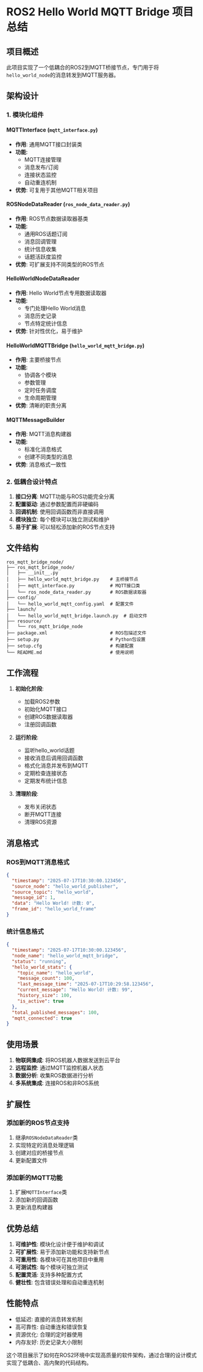 # ROS2 Hello World MQTT Bridge 项目总结

## 项目概述

此项目实现了一个低耦合的ROS2到MQTT桥接节点，专门用于将`hello_world_node`的消息转发到MQTT服务器。

## 架构设计

### 1. 模块化组件

#### MQTTInterface (`mqtt_interface.py`)
- **作用**: 通用MQTT接口封装类
- **功能**: 
  - MQTT连接管理
  - 消息发布/订阅
  - 连接状态监控
  - 自动重连机制
- **优势**: 可复用于其他MQTT相关项目

#### ROSNodeDataReader (`ros_node_data_reader.py`)
- **作用**: ROS节点数据读取器基类
- **功能**:
  - 通用ROS话题订阅
  - 消息回调管理
  - 统计信息收集
  - 话题活跃度监控
- **优势**: 可扩展支持不同类型的ROS节点

#### HelloWorldNodeDataReader
- **作用**: Hello World节点专用数据读取器
- **功能**:
  - 专门处理Hello World消息
  - 消息历史记录
  - 节点特定统计信息
- **优势**: 针对性优化，易于维护

#### HelloWorldMQTTBridge (`hello_world_mqtt_bridge.py`)
- **作用**: 主要桥接节点
- **功能**:
  - 协调各个模块
  - 参数管理
  - 定时任务调度
  - 生命周期管理
- **优势**: 清晰的职责分离

#### MQTTMessageBuilder
- **作用**: MQTT消息构建器
- **功能**:
  - 标准化消息格式
  - 创建不同类型的消息
- **优势**: 消息格式一致性

### 2. 低耦合设计特点

1. **接口分离**: MQTT功能与ROS功能完全分离
2. **配置驱动**: 通过参数配置而非硬编码
3. **回调机制**: 使用回调函数而非直接调用
4. **模块独立**: 每个模块可以独立测试和维护
5. **易于扩展**: 可以轻松添加新的ROS节点支持

## 文件结构

```
ros_mqtt_bridge_node/
├── ros_mqtt_bridge_node/
│   ├── __init__.py
│   ├── hello_world_mqtt_bridge.py    # 主桥接节点
│   ├── mqtt_interface.py             # MQTT接口类
│   └── ros_node_data_reader.py       # ROS数据读取器
├── config/
│   └── hello_world_mqtt_config.yaml  # 配置文件
├── launch/
│   └── hello_world_mqtt_bridge.launch.py  # 启动文件
├── resource/
│   └── ros_mqtt_bridge_node
├── package.xml                       # ROS包描述文件
├── setup.py                          # Python包设置
├── setup.cfg                         # 构建配置
└── README.md                         # 使用说明
```

## 工作流程

1. **初始化阶段**:
   - 加载ROS2参数
   - 初始化MQTT接口
   - 创建ROS数据读取器
   - 注册回调函数

2. **运行阶段**:
   - 监听hello_world话题
   - 接收消息后调用回调函数
   - 格式化消息并发布到MQTT
   - 定期检查连接状态
   - 定期发布统计信息

3. **清理阶段**:
   - 发布关闭状态
   - 断开MQTT连接
   - 清理ROS资源

## 消息格式

### ROS到MQTT消息格式
```json
{
  "timestamp": "2025-07-17T10:30:00.123456",
  "source_node": "hello_world_publisher",
  "source_topic": "hello_world",
  "message_id": 1,
  "data": "Hello World! 计数: 0",
  "frame_id": "hello_world_frame"
}
```

### 统计信息格式
```json
{
  "timestamp": "2025-07-17T10:30:00.123456",
  "node_name": "hello_world_mqtt_bridge",
  "status": "running",
  "hello_world_stats": {
    "topic_name": "hello_world",
    "message_count": 100,
    "last_message_time": "2025-07-17T10:29:58.123456",
    "current_message": "Hello World! 计数: 99",
    "history_size": 100,
    "is_active": true
  },
  "total_published_messages": 100,
  "mqtt_connected": true
}
```

## 使用场景

1. **物联网集成**: 将ROS机器人数据发送到云平台
2. **远程监控**: 通过MQTT监控机器人状态
3. **数据分析**: 收集ROS数据进行分析
4. **多系统集成**: 连接ROS和非ROS系统

## 扩展性

### 添加新的ROS节点支持
1. 继承`ROSNodeDataReader`类
2. 实现特定的消息处理逻辑
3. 创建对应的桥接节点
4. 更新配置文件

### 添加新的MQTT功能
1. 扩展`MQTTInterface`类
2. 添加新的回调函数
3. 更新消息构建器

## 优势总结

1. **可维护性**: 模块化设计便于维护和调试
2. **可扩展性**: 易于添加新功能和支持新节点
3. **可重用性**: 各模块可在其他项目中重用
4. **可测试性**: 每个模块可独立测试
5. **配置灵活**: 支持多种配置方式
6. **健壮性**: 包含错误处理和自动重连机制

## 性能特点

- 低延迟: 直接的消息转发机制
- 高可靠性: 自动重连和错误恢复
- 资源优化: 合理的定时器使用
- 内存友好: 历史记录大小限制

这个项目展示了如何在ROS2环境中实现高质量的软件架构，通过合理的设计模式实现了低耦合、高内聚的代码结构。

